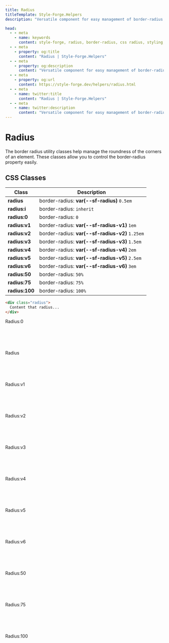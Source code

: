 ```yaml
---
title: Radius
titleTemplate: Style-Forge.Helpers
description: "Versatile component for easy management of border-radius properties in web apps."

head:
  - - meta
    - name: keywords
      content: style-forge, radius, border-radius, css radius, styling, web development, frontend, radius properties, responsive
  - - meta
    - property: og:title
      content: "Radius | Style-Forge.Helpers"
  - - meta
    - property: og:description
      content: "Versatile component for easy management of border-radius properties in web apps."
  - - meta
    - property: og:url
      content: https://style-forge.dev/helpers/radius.html
  - - meta
    - name: twitter:title
      content: "Radius | Style-Forge.Helpers"
  - - meta
    - name: twitter:description
      content: "Versatile component for easy management of border-radius properties in web apps."
---
```


# Radius

The border radius utility classes help manage the roundness of the corners of an element. These classes allow you to control the border-radius property easily.

## CSS Classes

<table class="d:t w">
<thead>
<tr><th>Class</th><th>Description</th></tr>
</thead>
<tbody>
<tr><td><b>radius</b></td><td>border-radius: <b>var(--sf-radius)</b> <code>0.5em</code></td></tr>
<tr><td><b>radius:i</b></td><td>border-radius: <code>inherit</code></td></tr>
<tr><td><b>radius:0</b></td><td>border-radius: <code>0</code></td></tr>
<tr><td><b>radius:v1</b></td><td>border-radius: <b>var(--sf-radius-v1)</b> <code>1em</code></td></tr>
<tr><td><b>radius:v2</b></td><td>border-radius: <b>var(--sf-radius-v2)</b> <code>1.25em</code></td></tr>
<tr><td><b>radius:v3</b></td><td>border-radius: <b>var(--sf-radius-v3)</b> <code>1.5em</code></td></tr>
<tr><td><b>radius:v4</b></td><td>border-radius: <b>var(--sf-radius-v4)</b> <code>2em</code></td></tr>
<tr><td><b>radius:v5</b></td><td>border-radius: <b>var(--sf-radius-v5)</b> <code>2.5em</code></td></tr>
<tr><td><b>radius:v6</b></td><td>border-radius: <b>var(--sf-radius-v6)</b> <code>3em</code></td></tr>
<tr><td><b>radius:50</b></td><td>border-radius: <code>50%</code></td></tr>
<tr><td><b>radius:75</b></td><td>border-radius: <code>75%</code></td></tr>
<tr><td><b>radius:100</b></td><td>border-radius: <code>100%</code></td></tr>
</tbody>
</table>

```html
<div class="radius">
  Content that radius...
</div>
```

<div class="example d:f wrap">
  <div class="ta:c y:c:c radius:0">Radius:0</div>
  <div class="ta:c y:c:c radius">Radius</div>
  <div class="ta:c y:c:c radius:v1">Radius:v1</div>
  <div class="ta:c y:c:c radius:v2">Radius:v2</div>
  <div class="ta:c y:c:c radius:v3">Radius:v3</div>
  <div class="ta:c y:c:c radius:v4">Radius:v4</div>
  <div class="ta:c y:c:c radius:v5">Radius:v5</div>
  <div class="ta:c y:c:c radius:v6">Radius:v6</div>
  <div class="ta:c y:c:c radius:50">Radius:50</div>
  <div class="rectangle ta:c y:c:c radius:75">Radius:75</div>
  <div class="rectangle ta:c y:c:c radius:100">Radius:100</div>
</div>

<style scoped>
.example > div {
  --size: 100px;
  width: var(--size);
  height: var(--size);
}
.example > .rectangle {
  width: 200px;
}
</style>
